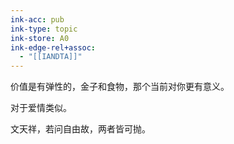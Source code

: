 ```yaml
---
ink-acc: pub
ink-type: topic
ink-store: A0
ink-edge-rel+assoc:
  - "[[IANDTA]]"
---
```

价值是有弹性的，金子和食物，那个当前对你更有意义。

对于爱情类似。

文天祥，若问自由故，两者皆可抛。